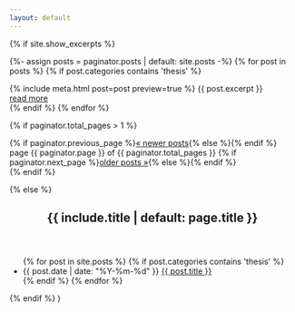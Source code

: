 ```yaml
---
layout: default
---
```


{% if site.show_excerpts %}

{%- assign posts = paginator.posts | default: site.posts -%}
{% for post in posts %}
{% if post.categories contains 'thesis' %}
  <article>
    {% include meta.html post=post preview=true %}
    {{ post.excerpt }}
    <div class="more"><a href="{{ post.url | relative_url }}">read more</a></div>
  </article>
{% endif %}
{% endfor %}

{% if paginator.total_pages > 1 %}
  <footer>
    {% if paginator.previous_page %}<a href="{{ paginator.previous_page_path | relative_url }}">« newer posts</a>{% else %}<span></span>{% endif %}
    <span>page {{ paginator.page }} of {{ paginator.total_pages }}</span>
    {% if paginator.next_page %}<a href="{{ paginator.next_page_path | relative_url }}">older posts »</a>{% else %}<span></span>{% endif %}
  </footer>
{% endif %}


{% else %}

<article>
  <header><h1>{{ include.title | default: page.title }}</h1></header>
  <ul class="archive">
    {% for post in site.posts %}
    {% if post.categories contains 'thesis' %}
    <li>
      <time datetime="{{ post.date | date_to_xmlschema }}">{{ post.date | date: "%Y-%m-%d" }}</time>
      <a href="{{ post.url | relative_url }}">{{ post.title }}</a>
    </li>
    {% endif %}
    {% endfor %}
  </ul>
</article>

{% endif %} )

